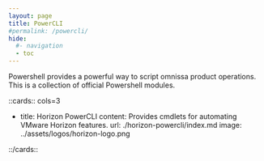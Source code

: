 ```yaml
---
layout: page
title: PowerCLI
#permalink: /powercli/
hide:
  #- navigation
  - toc
---
```


Powershell provides a powerful way to script omnissa product operations. This is a collection of official Powershell modules.

<!-- [cards cols=3 (docs/powercli/doc-ref.yaml)] -->
::cards:: cols=3

- title: Horizon PowerCLI
  content: Provides cmdlets for automating VMware Horizon features.
  url: ./horizon-powercli/index.md
  image: ../assets/logos/horizon-logo.png

::/cards::
